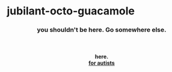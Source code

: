 # jubilant-octo-guacamole
<h3 align = "center">you shouldn't be here. Go somewhere else.</h3> <br>
<h4 align = "center"> here.<br><a href = "http://www.dougshet.me/testing123.html"> for autists </a></h4>
